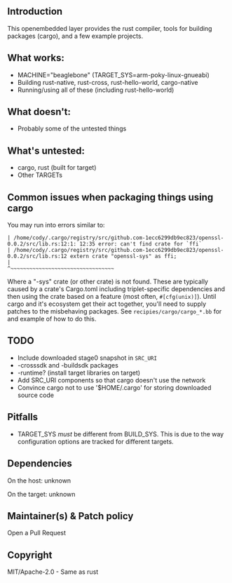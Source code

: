 ## Introduction

This openembedded layer provides the rust compiler, tools for building packages
(cargo), and a few example projects.

## What works:

 - MACHINE="beaglebone" (TARGET_SYS=arm-poky-linux-gnueabi)
 - Building rust-native, rust-cross, rust-hello-world, cargo-native
 - Running/using all of these (including rust-hello-world)

## What doesn't:

 - Probably some of the untested things

## What's untested:

 - cargo, rust (built for target)
 - Other TARGETs

## Common issues when packaging things using cargo

 You may run into errors similar to:

```
| /home/cody/.cargo/registry/src/github.com-1ecc6299db9ec823/openssl-0.0.2/src/lib.rs:12:1: 12:35 error: can't find crate for `ffi`
| /home/cody/.cargo/registry/src/github.com-1ecc6299db9ec823/openssl-0.0.2/src/lib.rs:12 extern crate "openssl-sys" as ffi;
|                                                                                        ^~~~~~~~~~~~~~~~~~~~~~~~~~~~~~~~~~
```

 Where a "-sys" crate (or other crate) is not found. These are typically caused
by a crate's Cargo.toml including triplet-specific dependencies and then using
the crate based on a feature (most often, `#[cfg(unix)]`). Until cargo and it's
ecosystem get their act together, you'll need to supply patches to the
misbehaving packages. See `recipies/cargo/cargo_*.bb` for and example of how to
do this.

## TODO

 - Include downloaded stage0 snapshot in `SRC_URI`
 - -crosssdk and -buildsdk packages
 - -runtime? (install target libraries on target)
 - Add SRC_URI components so that cargo doesn't use the network
 - Convince cargo not to use '$HOME/.cargo' for storing downloaded source code

## Pitfalls

 - TARGET_SYS _must_ be different from BUILD_SYS. This is due to the way configuration options are tracked for different targets.

## Dependencies

On the host:
	unknown

On the target:
	unknown

## Maintainer(s) & Patch policy

Open a Pull Request

## Copyright

MIT/Apache-2.0 - Same as rust

